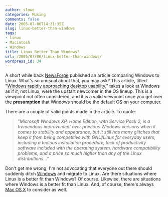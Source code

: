 ```yaml
---
author: slowe
categories: Musing
comments: false
date: 2005-07-06T14:31:35Z
slug: linux-better-than-windows
tags:
- Linux
- Macintosh
- Windows
title: Linux Better Than Windows?
url: /2005/07/06/linux-better-than-windows/
wordpress_id: 34
---
```


A short while back [NewsForge](http://www.newsforge.com/) published an article comparing Windows to Linux. What's so unusual about that, you may ask? This article, titled "[Windows rapidly approaching desktop usability](http://os.newsforge.com/article.pl?sid=05/05/18/2033216)," takes a look at Windows as if _it_, not Linux, were the upstart newcomer in the OS lineup. This is a viewpoint not often considered, and it is a valid viewpoint once you get over the **presumption** that Windows should be the default OS on your computer.

There are a couple of valid points made in the article. To quote:

>_"Microsoft Windows XP, Home Edition, with Service Pack 2, is a tremendous improvement over previous Windows versions when it comes to stability and appearance, but it still has many glitches that keep it from being competitive with GNU/Linux for everyday users, including a tedious installation procedure, lack of productivity software included with the operating system, hardware compatibility problems, and a price so much higher than any of the Linux distributions..."_

Don't get me wrong; I'm not advocating that everyone out there should suddenly ditch [Windows](http://www.microsoft.com/windows/) and migrate to Linux. Are there situations where Linux is a better fit than Windows? Of course. Likewise, there are situations where Windows is a better fit than Linux. And, of course, there's always [Mac OS X](http://www.apple.com/macosx/) to consider as well.
